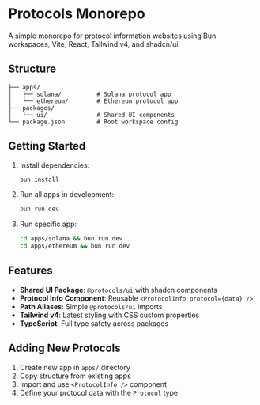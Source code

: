 # Protocols Monorepo

A simple monorepo for protocol information websites using Bun workspaces, Vite, React, Tailwind v4, and shadcn/ui.

## Structure

```
├── apps/
│   ├── solana/          # Solana protocol app
│   └── ethereum/        # Ethereum protocol app
├── packages/
│   └── ui/              # Shared UI components
└── package.json         # Root workspace config
```

## Getting Started

1. Install dependencies:
   ```bash
   bun install
   ```

2. Run all apps in development:
   ```bash
   bun run dev
   ```

3. Run specific app:
   ```bash
   cd apps/solana && bun run dev
   cd apps/ethereum && bun run dev
   ```

## Features

- **Shared UI Package**: `@protocols/ui` with shadcn components
- **Protocol Info Component**: Reusable `<ProtocolInfo protocol={data} />` 
- **Path Aliases**: Simple `@protocols/ui` imports
- **Tailwind v4**: Latest styling with CSS custom properties
- **TypeScript**: Full type safety across packages

## Adding New Protocols

1. Create new app in `apps/` directory
2. Copy structure from existing apps
3. Import and use `<ProtocolInfo />` component
4. Define your protocol data with the `Protocol` type